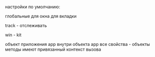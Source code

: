 

###

настройки по умолчанию:

глобальные
для окна
для вкладки



track - отслеживать 




win - kit


объект приложения app
внутри объекта app все свойства - объекты методы имеют привязанный контекст вызова 


